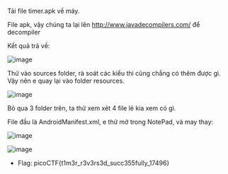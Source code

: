 Tải file timer.apk về máy.

File apk, vậy chúng ta lại lên http://www.javadecompilers.com/ để decompiler

Kết quả trả về: 

![image](https://user-images.githubusercontent.com/122852491/227442438-76acca1d-c0e9-4b6c-afb4-fe37c08582b4.png)

Thử vào sources folder, rà soát các kiểu thì cũng chẳng có thêm được gì. Vậy nên e quay lại vào folder resources.

![image](https://user-images.githubusercontent.com/122852491/227442713-17a9871d-2cbc-47f0-a9a4-7fe1909f4a48.png)

Bỏ qua 3 folder trên, ta thử xem xét 4 file lẻ kia xem có gì.

File đầu là AndroidManifest.xml, e thử mở trong NotePad, và may thay:

![image](https://user-images.githubusercontent.com/122852491/227443025-c329074b-193e-4a5e-ab1f-5d335c4fb9dc.png)

![image](https://user-images.githubusercontent.com/122852491/227443126-32f9b1db-f047-4d2a-b7a2-49cea400fcf8.png)

* Flag: picoCTF{t1m3r_r3v3rs3d_succ355fully_17496}
